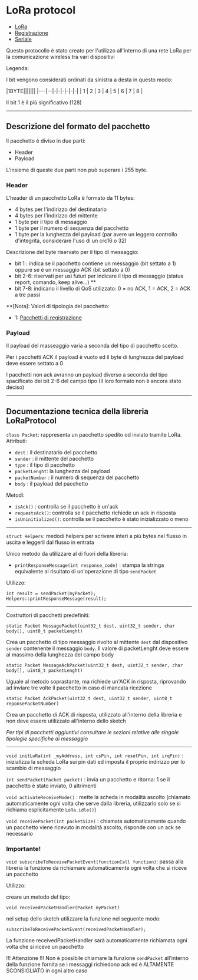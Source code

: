 # LoRa protocol

* [LoRa](LoRaProtocol_documentation.html)
* [Registrazione](Registrazione.html)
* [Seriale](SerialProtocol.html)

Questo protocollo è stato creato per l'utilizzo all'interno di una rete LoRa per la comunicazione wireless tra vari dispositivi

Legenda:

I bit vengono considerati ordinati da sinistra a desta in questo modo:

|1BYTE|||||||
|---|--|-|-|-|-|-|-|
| 1 | 2 | 3 | 4 | 5 | 6 | 7 | 8 |


Il bit 1 è il più significativo (128)

***

## Descrizione del formato del pacchetto

Il pacchetto è diviso in due parti:

* Header
* Payload

L'insieme di queste due parti non può superare i 255 byte.

### Header

L'header di un pacchetto LoRa è formato da 11 bytes:

 * 4 bytes per l'indirizzo del destinatario
 * 4 bytes per l'indirizzo del mittente
 * 1 byte per il tipo di messaggio
 * 1 byte per il numero di sequenza del pacchetto
 * 1 byte per la lunghezza del payload (par avere un leggero controllo d'integrità, considerare l'uso di un crc16 o 32)

Descrizione del byte riservato per il tipo di messaggio:

 * bit 1  : indica se il pacchetto contiene un messaggio (bit settato a 1) oppure se è un messaggio ACK (bit settato a 0)
 * bit 2-6: riservati per usi futuri per indicare il tipo di messaggio (status report, comando, keep alive...) **
 * bit 7-8: indicano il livello di QoS utilizzato: 0 = no ACK, 1 = ACK, 2 = ACK a tre passi

 **[Nota]: Valori di tipologia del pacchetto:

* 1: [Pacchetti di registrazione](Registrazione.html)

### Payload

Il payload del masseaggio varia a seconda del tipo di pacchetto scelto.

Per i pacchetti ACK il payload è vuoto ed il byte di lunghezza del payload deve essere settato a 0

I pacchetti non ack avranno un payload diverso a seconda del tipo spacificato dei bit 2-6 del campo tipo (Il loro formato non è ancora stato deciso)


***

## Documentazione tecnica della libreria LoRaProtocol

`class Packet`: rappresenta un pacchetto spedito od inviato tramite LoRa.    
Attributi:

* `dest` : il destinatario del pacchetto
* `sender` : il mittente del pacchetto
* `type` : il tipo di pacchetto
* `packetLenght`: la lunghezza del payload
* `packetNumber` : il numero di sequenza del pacchetto
* `body` : il payload del pacchetto

Metodi:

* `isAck()` : controlla se il pacchetto è un'ack
* `requestsAck()`: controlla se il pacchetto richiede un ack in risposta
* `isUninitialized()`: controlla se il pacchetto è stato inizializzato o meno

***

`struct Helpers`: medodi helpers per scrivere interi a più bytes nel flusso in uscita e leggerli dal flusso in entrata

Unico metodo da utilizzare al di fuori della libreria:

* `printResponseMessage(int response_code)` : stampa la stringa equivalente al risultato di un'operazione di tipo `sendPacket`

Utilizzo:

```    
int result = sendPacket(myPacket);
Helpers::printResponseMessage(result);
```

***

Costruttori di pacchetti predefiniti:

`static Packet MessagePacket(uint32_t dest, uint32_t sender, char body[], uint8_t packetLenght)`

Crea un pacchetto di tipo messaggio rivolto al mittente `dest` dal dispositivo `sender` contenente il messaggio `body`. Il valore di packetLenght deve essere al massimo della lunghezza del campo body

`static Packet MessageAckPacket(uint32_t dest, uint32_t sender, char body[], uint8_t packetLenght)`

Uguale al metodo soprastante, ma richiede un'ACK in risposta, riprovando ad inviare tre volte il pacchetto in caso di mancata ricezione

`static Packet AckPacket(uint32_t dest, uint32_t sender, uint8_t reponsePacketNumber)`

Crea un pacchetto di ACK di risposta, utilizzato all'interno della libreria e non deve essere utilizzato all'interno dello sketch

_Per tipi di pacchetti aggiuntivi consultare le sezioni relative  alle singole tipologie specifiche di messaggio_

***

`void initLoRa(int _myAddress, int csPin, int resetPin, int irqPin)` : inizializza la scheda LoRa sui pin dati ed imposta il proprio indirizzo per lo scambio di messaggio    

`int sendPacket(Packet packet)` : invia un pacchetto e ritorna: 1 se il pacchetto &egrave; stato inviato, 0 altrimenti    


`void activateReceiveMode()` : mette la scheda in modalità ascolto (chiamato automaticamente ogni volta che serve dalla libreria, utilizzarlo solo se si richiama esplicitamente `LoRa.idle()`)

`void receivePacket(int packetSize)` : chiamata automaticamente quando un pacchetto viene ricevuto in modalità ascolto, risponde con un ack se necessario

### Importante!

`void subscribeToReceivePacketEvent(functionCall function)`: passa alla libreria la funzione da richiamare automaticamente ogni volta che si riceve un pacchetto

Utilizzo:

creare un metodo del tipo:

`void receivedPacketHandler(Packet myPacket)`

nel setup dello sketch utilizzare la funzione nel seguente modo:

`subscribeToReceivePacketEvent(receivedPacketHandler);`

La funzione receivedPacketHandler sarà automaticamente richiamata ogni volta che si riceve un pacchetto

!!! Attenzione !!! Non è possibile chiamare la funzione `sendPacket` all'interno della funzione fornita se i messaggi richiedono ack ed è ALTAMENTE SCONSIGLIATO in ogni altro caso

